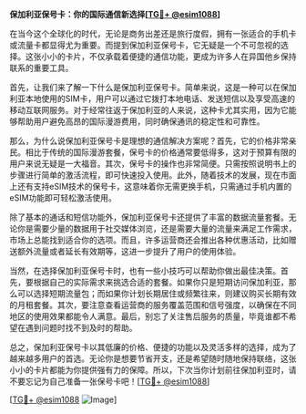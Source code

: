 **保加利亚保号卡：你的国际通信新选择[[TG💪+ @esim1088](https://t.me/s/esim1088)]**

在当今这个全球化的时代，无论是商务出差还是旅行度假，拥有一张适合的手机卡或流量卡都显得尤为重要。而提到保加利亚保号卡，它无疑是一个不可忽视的选择。这张小小的卡片，不仅承载着便捷的通信功能，更成为许多人在异国他乡保持联系的重要工具。

首先，让我们来了解一下什么是保加利亚保号卡。简单来说，这是一种可以在保加利亚本地使用的SIM卡，用户可以通过它拨打本地电话、发送短信以及享受高速的移动互联网服务。对于经常往返于保加利亚的人来说，这种卡尤其实用，因为它能够帮助用户避免高昂的国际漫游费用，同时确保通讯的稳定性和可靠性。

那么，为什么说保加利亚保号卡是理想的通信解决方案呢？首先，它的价格非常亲民。相比于传统的国际漫游套餐，保号卡的价格通常要低得多，这对于预算有限的用户来说无疑是一大福音。其次，保号卡的操作也非常简便。只需按照说明书上的步骤进行简单的激活流程，即可快速投入使用。此外，随着技术的发展，现在市面上还有支持eSIM技术的保号卡，这意味着你无需更换手机，只需通过手机内置的eSIM功能即可轻松激活使用。

除了基本的通话和短信功能外，保加利亚保号卡还提供了丰富的数据流量套餐。无论你是需要少量的数据用于社交媒体浏览，还是需要大量的流量来满足工作需求，市场上总能找到适合你的选项。而且，许多运营商还会推出各种优惠活动，比如赠送额外流量或者延长有效期等，这进一步提升了用户的使用体验。

当然，在选择保加利亚保号卡时，也有一些小技巧可以帮助你做出最佳决策。首先，要根据自己的实际需求来挑选合适的套餐。如果你只是短期访问保加利亚，那么可以选择短期流量包；而如果你计划长期居住或频繁往来，则建议购买长期有效的月租套餐。其次，要注意查看运营商的服务覆盖范围和信号强度，以确保在不同地区的使用效果都能令人满意。最后，别忘了关注售后服务的质量，毕竟谁都不希望在遇到问题时找不到及时的帮助。

总之，保加利亚保号卡以其低廉的价格、便捷的功能以及灵活多样的选择，成为了越来越多用户的首选。无论你是想要节省开支，还是希望随时随地保持联络，这张小小的卡片都能为你提供强有力的保障。所以，下次当你计划前往保加利亚时，请不要忘记为自己准备一张保号卡吧！[[TG💪+ @esim1088](https://t.me/s/esim1088)]

[[TG💪+ @esim1088](https://t.me/s/esim1088) ![Image](https://i.postimg.cc/4NQfJmqS/Snipaste-2025-05-13-00-14-12.png)]